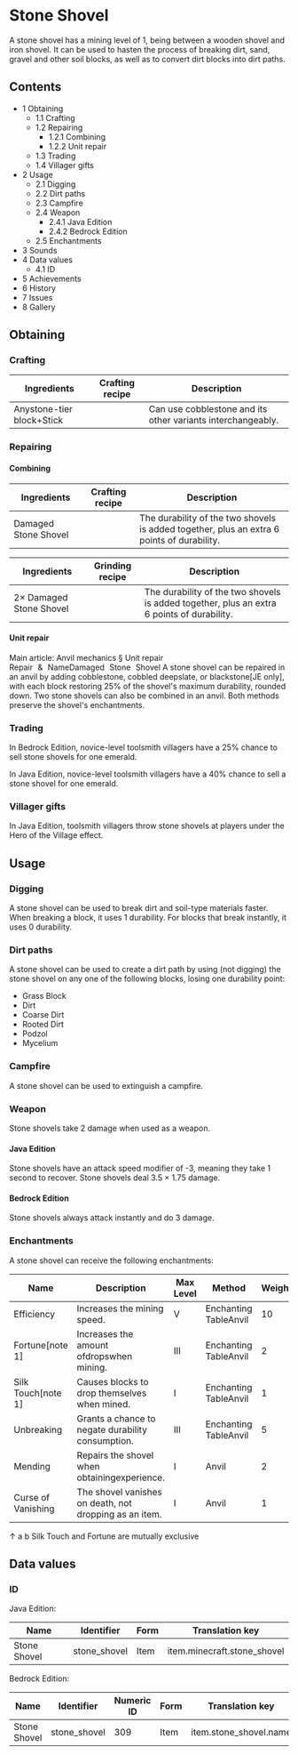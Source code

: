 # Stone Shovel
A stone shovel has a mining level of 1, being between a wooden shovel and iron shovel. It can be used to hasten the process of breaking dirt, sand, gravel and other soil blocks, as well as to convert dirt blocks into dirt paths.

## Contents
- 1 Obtaining
	- 1.1 Crafting
	- 1.2 Repairing
		- 1.2.1 Combining
		- 1.2.2 Unit repair
	- 1.3 Trading
	- 1.4 Villager gifts
- 2 Usage
	- 2.1 Digging
	- 2.2 Dirt paths
	- 2.3 Campfire
	- 2.4 Weapon
		- 2.4.1 Java Edition
		- 2.4.2 Bedrock Edition
	- 2.5 Enchantments
- 3 Sounds
- 4 Data values
	- 4.1 ID
- 5 Achievements
- 6 History
- 7 Issues
- 8 Gallery

## Obtaining
### Crafting
| Ingredients               | Crafting recipe | Description                                                 |
|---------------------------|-----------------|-------------------------------------------------------------|
| Anystone-tier block+Stick |                 | Can use cobblestone and its other variants interchangeably. |

### Repairing
#### Combining
| Ingredients          | Crafting recipe | Description                                                                                |
|----------------------|-----------------|--------------------------------------------------------------------------------------------|
| Damaged Stone Shovel |                 | The durability of the two shovels is added together, plus an extra 6 points of durability. |

| Ingredients             | Grinding recipe | Description                                                                                |
|-------------------------|-----------------|--------------------------------------------------------------------------------------------|
| 2× Damaged Stone Shovel |                 | The durability of the two shovels is added together, plus an extra 6 points of durability. |

#### Unit repair
Main article: Anvil mechanics § Unit repair
Repair & NameDamaged Stone Shovel
A stone shovel can be repaired in an anvil by adding cobblestone, cobbled deepslate, or blackstone‌[JE  only], with each block restoring 25% of the shovel's maximum durability, rounded down. Two stone shovels can also be combined in an anvil. Both methods preserve the shovel's enchantments.

### Trading
In Bedrock Edition, novice-level toolsmith villagers have a 25% chance to sell stone shovels for one emerald.

In Java Edition, novice-level toolsmith villagers have a 40% chance to sell a stone shovel for one emerald.

### Villager gifts
In Java Edition, toolsmith villagers throw stone shovels at players under the Hero of the Village effect.

## Usage
### Digging
A stone shovel can be used to break dirt and soil-type materials faster. When breaking a block, it uses 1 durability. For blocks that break instantly, it uses 0 durability.

### Dirt paths
A stone shovel can be used to create a dirt path by using (not digging) the stone shovel on any one of the following blocks, losing one durability point:

- Grass Block
- Dirt
- Coarse Dirt
- Rooted Dirt
- Podzol
- Mycelium

### Campfire
A stone shovel can be used to extinguish a campfire.

### Weapon
Stone shovels take 2 damage when used as a weapon.

#### Java Edition
Stone shovels have an attack speed modifier of -3, meaning they take 1 second to recover. Stone shovels deal 3.5 × 1.75 damage.

#### Bedrock Edition
Stone shovels always attack instantly and do 3 damage.

### Enchantments
A stone shovel can receive the following enchantments:

| Name               | Description                                            | Max Level | Method                | Weight |
|--------------------|--------------------------------------------------------|-----------|-----------------------|--------|
| Efficiency         | Increases the mining speed.                            | V         | Enchanting TableAnvil | 10     |
| Fortune[note 1]    | Increases the amount ofdropswhen mining.               | III       | Enchanting TableAnvil | 2      |
| Silk Touch[note 1] | Causes blocks to drop themselves when mined.           | I         | Enchanting TableAnvil | 1      |
| Unbreaking         | Grants a chance to negate durability consumption.      | III       | Enchanting TableAnvil | 5      |
| Mending            | Repairs the shovel when obtainingexperience.           | I         | Anvil                 | 2      |
| Curse of Vanishing | The shovel vanishes on death, not dropping as an item. | I         | Anvil                 | 1      |


↑ a b Silk Touch and Fortune are mutually exclusive


## Data values
### ID
Java Edition:

| Name         | Identifier   | Form | Translation key             |
|--------------|--------------|------|-----------------------------|
| Stone Shovel | stone_shovel | Item | item.minecraft.stone_shovel |

Bedrock Edition:

| Name         | Identifier   | Numeric ID | Form | Translation key        |
|--------------|--------------|------------|------|------------------------|
| Stone Shovel | stone_shovel | 309        | Item | item.stone_shovel.name |

